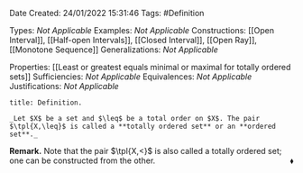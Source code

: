 <div class="topSpace"></div>

Date Created: 24/01/2022 15:31:46
Tags: #Definition

Types: _Not Applicable_
Examples: _Not Applicable_ 
Constructions: [[Open Interval]], [[Half-open Intervals]], [[Closed Interval]], [[Open Ray]], [[Monotone Sequence]]
Generalizations: _Not Applicable_

Properties: [[Least or greatest equals minimal or maximal for totally ordered sets]]
Sufficiencies: _Not Applicable_
Equivalences: _Not Applicable_
Justifications: _Not Applicable_

``` ad-Definition
title: Definition.

_Let $X$ be a set and $\leq$ be a total order on $X$. The pair $\tpl{X,\leq}$ is called a **totally ordered set** or an **ordered set**._

```

**Remark.** Note that the pair $\tpl{X,<}$ is also called a totally ordered set; one can be constructed from the other.<span style="float:right;">$\blacklozenge$</span>
